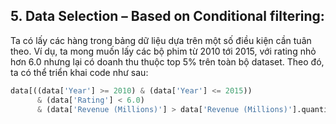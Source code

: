 ## 5. Data Selection – Based on Conditional filtering:
Ta có lấy các hàng trong bảng dữ liệu dựa trên một số điều kiện cần tuân theo. Ví dụ, ta mong muốn lấy các bộ phim từ 2010 tới 2015, với rating nhỏ hơn 6.0 nhưng lại có doanh thu thuộc top 5% trên toàn bộ dataset. Theo đó, ta có thể triển khai code như sau:

```python
data[((data['Year'] >= 2010) & (data['Year'] <= 2015))
      & (data['Rating'] < 6.0)
      & (data['Revenue (Millions)'] > data['Revenue (Millions)'].quantile(0.95))]
```

